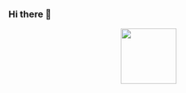 ### Hi there 👋
<div id="header" align="center">
  <img src="![image](https://github.com/noahp80/noahp80/assets/150121522/fc920cca-0a2c-4222-a6e6-4b92299cab39)
" width="100"/>
</div>
